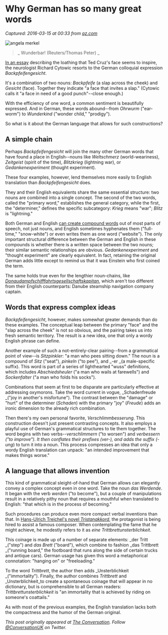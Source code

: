 # Why German has so many great words

_Captured: 2016-03-15 at 00:33 from [qz.com](http://qz.com/637630/why-german-has-so-many-great-words/)_

![angela merkel](https://qzprod.files.wordpress.com/2016/03/angela-merkel.jpg?quality=80&strip=all&w=1600)

> _ Wunderbar! (Reuters/Thomas Peter) _

[In an essay](https://www.psychologytoday.com/blog/the-fallible-mind/201601/why-ted-cruz-s-facial-expression-makes-me-uneasy) describing the loathing that Ted Cruz's face seems to inspire, the neurologist Richard Cytowic resorts to the German colloquial expression _Backpfeifengesicht_.

It's a combination of two nouns: _Backpfeife_ (a slap across the cheek) and _Gesicht_ (face). Together they indicate "a face that invites a slap." (Cytowic calls it "a face in need of a good punch"--close enough.)

With the efficiency of one word, a common sentiment is beautifully expressed. And in German, these words abound--from _Ohrwurm_ ("ear-worm") to _Wunderkind_ ("wonder child," "prodigy").

So what is it about the German language that allows for such constructions?

## **A simple chain**

Perhaps _Backpfeifengesicht_ will join the many other German words that have found a place in English--nouns like _Weltschmerz_ (world-weariness), _Zeitgeist_ (spirit of the time), _Blitzkrieg_ (lightning war), or _Gedankenexperiment_ (thought experiment).

These four examples, however, lend themselves more easily to English translation than _Backpfeifengesicht_ does.

They and their English equivalents share the same essential structure: two nouns are combined into a single concept. The second of the two words, called the "primary word," establishes the general category, while the first, the "determiner," defines the specific subcategory: _Krieg_ means "war"; _Blitz_ is "lightning."

Both German and English [can create compound words](http://www.dartmouth.edu/~deutsch/Grammatik/Wortbildung/Komposita.html) out of most parts of speech, not just nouns, and English sometimes hyphenates them ("full-time," "snow-white") or even writes them as one word ("website"). The only important structural difference between the German and English in these compounds is whether there is a written space between the two nouns; their similar semantic relationships are obvious. _Gedankenexperiment_ and "thought experiment" are clearly equivalent. In fact, retaining the original German adds little except to remind us that it was Einstein who first coined the term.

The same holds true even for the lengthier noun-chains, like _[Donaudampfschifffahrtsgesellschaftskapitan](https://en.wikipedia.org/wiki/The_Awful_German_Language)_, which aren't too different from their English counterparts: Danube steamship navigation company captain.

## **Words that express complex ideas**

_Backpfeifengesicht_, however, makes somewhat greater demands than do these examples. The conceptual leap between the primary "face" and the "slap across the cheek" is not so obvious, and the pairing takes us into fresh semantic territory. The result is a new idea, one that only a wordy English phrase can define.

Another example of such a not-entirely-clear pairing--from a grammatical point of view--is _Sitzpinkler_: "a man who pees sitting down." The noun is a compound of _Sitz_ ("seat"), _pinkeln_ ("to pee"), and _-er _(a male-specific suffix). This word is part of a series of lighthearted "wuss" definitions, which includes _Abschiedsheuler_ ("a man who wails at farewells") and _Sockenfalter_ ("a man who folds his socks").

Combinations that seem at first to be disparate are particularly effective at addressing oxymorons. Take the word current in vogue, _Schadenfreude _("joy in another's misfortune"). The contrast between the "damage" or "hurt" of the determiner (_Schaden_) with the primary "joy" (_Freude_) adds an ironic dimension to the already rich combination.

Then there's my own personal favorite, _Verschlimmbesserung_. This construction doesn't just present contrasting concepts. It also employs a playful use of German's grammatical structures to tie them together. The word begins with two verbs--_verschlimmern_ ("to worsen") and _verbessern _("to improve"). It then conflates their prefixes (_ver-_), and adds the suffix (_-ung_) to turn it into a noun. This process compresses an idea that only a wordy English translation can unpack: "an intended improvement that makes things worse."

## **A language that allows invention**

This kind of grammatical sleight-of-hand that German allows can elegantly convey a complex concept even in one word. Take the noun _das Werdende_. It began with the verb _werden_ ("to become"), but a couple of manipulations result in a relatively pithy noun that requires a mouthful when translated to English: "that which is in the process of becoming."

Such procedures can produce even more compact verbal inventions than that. In [Hans-Ulrich Treichel's novel _Tristanakkord_](https://books.google.com/books?id=Xqs4AAAACAAJ&dq=Tristanakkord&hl=en&sa=X&ved=0ahUKEwjx1ZeAyaXLAhUHpB4KHSiADQ4Q6AEIIzAB), the protagonist is being hired to assist a famous composer. When contemplating the fame that he might achieve, he modestly refers to it as _eine Trittbrettunsterblichkeit_.

This coinage is made up of a number of separate elements: _der Tritt _("step") and _das Brett_ ("board"), which combine to fashion _das Trittbrett _("running board," the footboard that runs along the side of certain trucks and antique cars). German usage has given this word a metaphorical connotation: "hanging on" or "freeloading."

To the word _Trittbrett_, the author then adds _Unsterblichkeit _("immortality"). Finally, the author combines _Trittbrett_ and _Unsterblichkeit_to create a spontaneous coinage that will appear in no dictionary, but is comprehensible to all German readers: _Trittbrettunsterblichkeit_ is "an immortality that is achieved by riding on someone's coattails."

As with most of the previous examples, the English translation lacks both the compactness and the humor of the German original.

_This post originally appeared at [The Conversation](https://theconversation.com/why-the-german-language-has-so-many-great-words-55554). Follow [@ConversationUK](https://twitter.com/ConversationUK) on Twitter._

